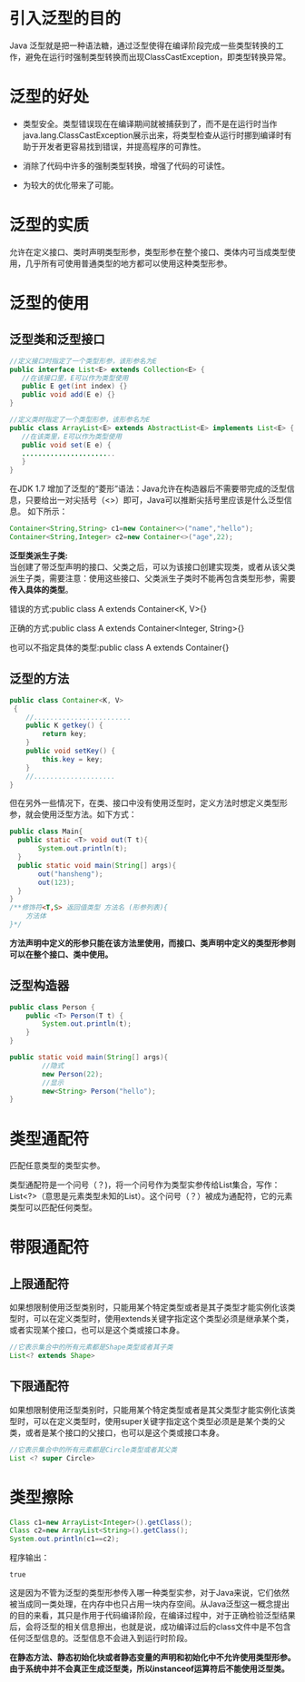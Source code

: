 # 引入泛型的目的
Java 泛型就是把一种语法糖，通过泛型使得在编译阶段完成一些类型转换的工作，避免在运行时强制类型转换而出现ClassCastException，即类型转换异常。

# 泛型的好处
- 类型安全。类型错误现在在编译期间就被捕获到了，而不是在运行时当作java.lang.ClassCastException展示出来，将类型检查从运行时挪到编译时有助于开发者更容易找到错误，并提高程序的可靠性。

- 消除了代码中许多的强制类型转换，增强了代码的可读性。

- 为较大的优化带来了可能。

# 泛型的实质
允许在定义接口、类时声明类型形参，类型形参在整个接口、类体内可当成类型使用，几乎所有可使用普通类型的地方都可以使用这种类型形参。

# 泛型的使用
## 泛型类和泛型接口
```java
//定义接口时指定了一个类型形参，该形参名为E
public interface List<E> extends Collection<E> {
   //在该接口里，E可以作为类型使用
   public E get(int index) {}
   public void add(E e) {} 
}

//定义类时指定了一个类型形参，该形参名为E
public class ArrayList<E> extends AbstractList<E> implements List<E> {
   //在该类里，E可以作为类型使用
   public void set(E e) {
   .......................
   }
}
```
在JDK 1.7 增加了泛型的“菱形”语法：Java允许在构造器后不需要带完成的泛型信息，只要给出一对尖括号（<>）即可，Java可以推断尖括号里应该是什么泛型信息。
如下所示：
```java
Container<String,String> c1=new Container<>("name","hello");
Container<String,Integer> c2=new Container<>("age",22);
```

**泛型类派生子类:**  
当创建了带泛型声明的接口、父类之后，可以为该接口创建实现类，或者从该父类派生子类，需要注意：使用这些接口、父类派生子类时不能再包含类型形参，需要**传入具体的类型**。

错误的方式:public class A extends Container<K, V>{}

正确的方式:public class A extends Container<Integer, String>{}

也可以不指定具体的类型:public class A extends Container{}

## 泛型的方法
```java
public class Container<K, V>
 {
    //........................
    public K getkey() {
        return key;
    }
    public void setKey() {
        this.key = key;
    }
    //....................
}
```

但在另外一些情况下，在类、接口中没有使用泛型时，定义方法时想定义类型形参，就会使用泛型方法。如下方式：
```java
public class Main{
  public static <T> void out(T t){
       System.out.println(t);
  }
  public static void main(String[] args){
       out("hansheng");
       out(123);
  }
}
/**修饰符<T,S> 返回值类型 方法名 (形参列表){
    方法体
}*/
```

**方法声明中定义的形参只能在该方法里使用，而接口、类声明中定义的类型形参则可以在整个接口、类中使用。**

## 泛型构造器
```java
public class Person {
    public <T> Person(T t) {
        System.out.println(t);
    }
}

public static void main(String[] args){
        //隐式
        new Person(22);
        //显示
        new<String> Person("hello");
}
```

# 类型通配符
匹配任意类型的类型实参。

类型通配符是一个问号（？)，将一个问号作为类型实参传给List集合，写作：List<?>（意思是元素类型未知的List）。这个问号（？）被成为通配符，它的元素类型可以匹配任何类型。

# 带限通配符
## 上限通配符
如果想限制使用泛型类别时，只能用某个特定类型或者是其子类型才能实例化该类型时，可以在定义类型时，使用extends关键字指定这个类型必须是继承某个类，或者实现某个接口，也可以是这个类或接口本身。
```java
//它表示集合中的所有元素都是Shape类型或者其子类
List<? extends Shape>
```

## 下限通配符
如果想限制使用泛型类别时，只能用某个特定类型或者是其父类型才能实例化该类型时，可以在定义类型时，使用super关键字指定这个类型必须是是某个类的父类，或者是某个接口的父接口，也可以是这个类或接口本身。
```java
//它表示集合中的所有元素都是Circle类型或者其父类
List <? super Circle>
```

# 类型擦除
```java
Class c1=new ArrayList<Integer>().getClass();
Class c2=new ArrayList<String>().getClass();
System.out.println(c1==c2);
```

程序输出：
```
true
```

这是因为不管为泛型的类型形参传入哪一种类型实参，对于Java来说，它们依然被当成同一类处理，在内存中也只占用一块内存空间。从Java泛型这一概念提出的目的来看，其只是作用于代码编译阶段，在编译过程中，对于正确检验泛型结果后，会将泛型的相关信息擦出，也就是说，成功编译过后的class文件中是不包含任何泛型信息的。泛型信息不会进入到运行时阶段。

**在静态方法、静态初始化块或者静态变量的声明和初始化中不允许使用类型形参。由于系统中并不会真正生成泛型类，所以instanceof运算符后不能使用泛型类。**